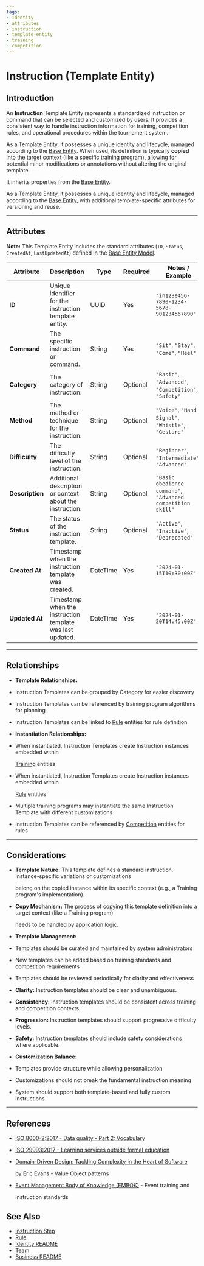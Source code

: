 ```yaml
---
tags:
- identity
- attributes
- instruction
- template-entity
- training
- competition
---
```


# Instruction (Template Entity)

## Introduction

An **Instruction** Template Entity represents a standardized instruction or command that can be selected and customized
by users. It provides a consistent way to handle instruction information for training, competition rules, and operational
procedures within the tournament system.

As a Template Entity, it possesses a unique identity and lifecycle, managed according to the
[Base Entity](../../foundation/base_entity.md). When used, its definition is typically **copied** into the target
context (like a specific training program), allowing for potential minor modifications or annotations without altering
the original template.

It inherits properties from the [Base Entity](../../foundation/base_entity.md).

As a Template Entity, it possesses a unique identity and lifecycle, managed according to the
[Base Entity](../../foundation/base_entity.md), with additional template-specific attributes for versioning and reuse.

---

## **Attributes**

**Note:** This Template Entity includes the standard attributes (`ID`, `Status`, `CreatedAt`, `LastUpdatedAt`) defined
in the [Base Entity Model](../../foundation/base_entity.md).

| Attribute       | Description                                              | Type     | Required | Notes / Example                                             |
| --------------- | -------------------------------------------------------- | -------- | -------- | ----------------------------------------------------------- |
| **ID**          | Unique identifier for the instruction template entity.   | UUID     | Yes      | `"in123e456-7890-1234-5678-901234567890"`                   |
| **Command**     | The specific instruction or command.                     | String   | Yes      | `"Sit"`, `"Stay"`, `"Come"`, `"Heel"`                       |
| **Category**    | The category of instruction.                             | String   | Optional | `"Basic"`, `"Advanced"`, `"Competition"`, `"Safety"`        |
| **Method**      | The method or technique for the instruction.             | String   | Optional | `"Voice"`, `"Hand Signal"`, `"Whistle"`, `"Gesture"`        |
| **Difficulty**  | The difficulty level of the instruction.                 | String   | Optional | `"Beginner"`, `"Intermediate"`, `"Advanced"`                |
| **Description** | Additional description or context about the instruction. | String   | Optional | `"Basic obedience command"`, `"Advanced competition skill"` |
| **Status**      | The status of the instruction template.                  | String   | Optional | `"Active"`, `"Inactive"`, `"Deprecated"`                    |
| **Created At**  | Timestamp when the instruction template was created.     | DateTime | Yes      | `"2024-01-15T10:30:00Z"`                                    |
| **Updated At**  | Timestamp when the instruction template was last updated.| DateTime | Yes      | `"2024-01-20T14:45:00Z"`                                    |

---

## **Relationships**

- **Template Relationships:**

- Instruction Templates can be grouped by Category for easier discovery
- Instruction Templates can be referenced by training program algorithms for planning
- Instruction Templates can be linked to [Rule](../../discipline/activity/variation/rule.md) entities for rule definition

- **Instantiation Relationships:**

- When instantiated, Instruction Templates create Instruction instances embedded within

    [Training](../../process/README.md) entities

- When instantiated, Instruction Templates create Instruction instances embedded within

  [Rule](../../discipline/activity/variation/rule.md) entities

- Multiple training programs may instantiate the same Instruction Template with different customizations
- Instruction Templates can be referenced by [Competition](../../tournament/README.md) entities for rules

---

## **Considerations**

- **Template Nature:** This template defines a standard instruction. Instance-specific variations or customizations

  belong on the copied instance within its specific context (e.g., a Training program's implementation).

- **Copy Mechanism:** The process of copying this template definition into a target context (like a Training program)

  needs to be handled by application logic.

- **Template Management:**

- Templates should be curated and maintained by system administrators
- New templates can be added based on training standards and competition requirements
- Templates should be reviewed periodically for clarity and effectiveness

- **Clarity:** Instruction templates should be clear and unambiguous.
- **Consistency:** Instruction templates should be consistent across training and competition contexts.
- **Progression:** Instruction templates should support progressive difficulty levels.
- **Safety:** Instruction templates should include safety considerations where applicable.
- **Customization Balance:**

- Templates provide structure while allowing personalization
- Customizations should not break the fundamental instruction meaning
- System should support both template-based and fully custom instructions

---

## References

- [ISO 8000-2:2017 - Data quality - Part 2: Vocabulary](https://www.iso.org/standard/36326.html)
- [ISO 29993:2017 - Learning services outside formal education](https://www.iso.org/standard/64047.html)
- [Domain-Driven Design: Tackling Complexity in the Heart of Software](https://www.amazon.com/Domain-Driven-Design-Tackling-Complexity-Software/dp/0321125215)

  by Eric Evans - Value Object patterns

- [Event Management Body of Knowledge (EMBOK)](https://www.embok.org/index.php/embok-model) - Event training and

  instruction standards

## See Also

- [Instruction Step](../../identity/attributes/instruction_step.md)
- [Rule](../../discipline/activity/variation/rule.md)
- [Identity README](../../identity/README.md)
- [Team](../../team/team.md)
- [Business README](../../README.md)
